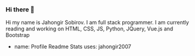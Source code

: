 ### Hi there 👋
Hi my name is Jahongir Sobirov. I am full stack programmer. I am currently reading and working on HTML, CSS, JS, Python, JQuery, Vue.js and Bootstrap
<!--
**Jahongir2007/jahongir2007** is a ✨ _special_ ✨ repository because its `README.md` (this file) appears on your GitHub profile.

Here are some ideas to get you started:

- 🔭 I’m currently working on Python and JS
- 🌱 I’m currently learning Python, JS, JQuery, Vue.js and Bootstrap
- 💬 Ask me about jahongir.sobirov.2007@mail.ru
-->

- name: Profile Readme Stats
  uses: jahongir2007
